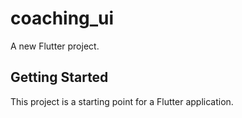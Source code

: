 # coaching_ui
A new Flutter project.

## Getting Started
This project is a starting point for a Flutter application.
